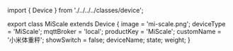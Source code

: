 import { Device } from './../../../classes/device';

export class MiScale extends Device {
  image = 'mi-scale.png';
  deviceType = 'MiScale';
  mqttBroker = 'local';
  productKey = 'MiScale';
  customName = '小米体重秤';
  showSwitch = false;
  deviceName;
  state;
  weight;
}